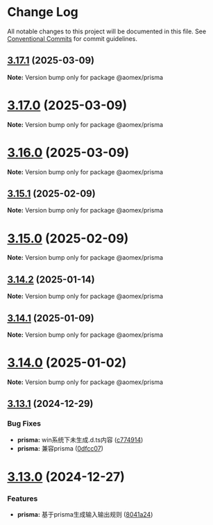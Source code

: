 # Change Log

All notable changes to this project will be documented in this file.
See [Conventional Commits](https://conventionalcommits.org) for commit guidelines.

## [3.17.1](https://github.com/aomex/aomex/compare/v3.17.0...v3.17.1) (2025-03-09)

**Note:** Version bump only for package @aomex/prisma





# [3.17.0](https://github.com/aomex/aomex/compare/v3.16.0...v3.17.0) (2025-03-09)

**Note:** Version bump only for package @aomex/prisma





# [3.16.0](https://github.com/aomex/aomex/compare/v3.15.1...v3.16.0) (2025-03-09)

**Note:** Version bump only for package @aomex/prisma





## [3.15.1](https://github.com/aomex/aomex/compare/v3.15.0...v3.15.1) (2025-02-09)

**Note:** Version bump only for package @aomex/prisma





# [3.15.0](https://github.com/aomex/aomex/compare/v3.14.2...v3.15.0) (2025-02-09)

**Note:** Version bump only for package @aomex/prisma





## [3.14.2](https://github.com/aomex/aomex/compare/v3.14.1...v3.14.2) (2025-01-14)

**Note:** Version bump only for package @aomex/prisma





## [3.14.1](https://github.com/aomex/aomex/compare/v3.14.0...v3.14.1) (2025-01-09)

**Note:** Version bump only for package @aomex/prisma





# [3.14.0](https://github.com/aomex/aomex/compare/v3.13.1...v3.14.0) (2025-01-02)

**Note:** Version bump only for package @aomex/prisma





## [3.13.1](https://github.com/aomex/aomex/compare/v3.13.0...v3.13.1) (2024-12-29)


### Bug Fixes

* **prisma:** win系统下未生成.d.ts内容 ([c774914](https://github.com/aomex/aomex/commit/c7749142a6ad3df8a828e26e4bc9762648488d61))
* **prisma:** 兼容prisma ([0dfcc07](https://github.com/aomex/aomex/commit/0dfcc0746e1fe4c59bad9cff9aeff878591b22da))





# [3.13.0](https://github.com/aomex/aomex/compare/v3.12.1...v3.13.0) (2024-12-27)


### Features

* **prisma:** 基于prisma生成输入输出规则 ([8041a24](https://github.com/aomex/aomex/commit/8041a240183e87541f3b81a3046126f55f037232))
